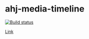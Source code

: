 # ahj-media-timeline

[![Build status](https://ci.appveyor.com/api/projects/status/2l6t0airta2hx8id/branch/main?svg=true)](https://ci.appveyor.com/project/RebikHub/ahj-media-timeline/branch/main)

[Link](https://rebikhub.github.io/ahj-media-timeline/)